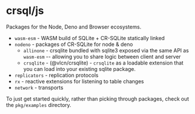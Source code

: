 # crsql/js

Packages for the Node, Deno and Browser ecosystems.

- `wasm-esm` - WASM build of SQLite + CR-SQLite statically linked
- `nodeno` - packages of CR-SQLite for node & deno
  - `allinone` - crsqlite bundled with sqlite3 exposed via the same API as `wasm-esm` -- allowing you to share logic between client and server
  - `crsqlite` - (@vlcn/crsqlite) - `crsqlite` as a loadable extension that you can load into your existing sqlite package.
- `replicators` - replication protocols
- `rx` - reactive extensions for listening to table changes
- `network` - transports

To just get started quickly, rather than picking through packages, check out the `pkg/examples` directory.
